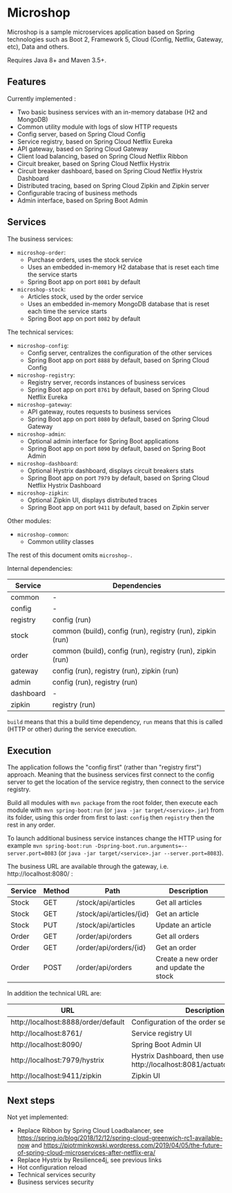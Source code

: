 # Microshop

Microshop is a sample microservices application based on Spring technologies
such as Boot 2, Framework 5, Cloud (Config, Netflix, Gateway, etc), Data
and others.

Requires Java 8+ and Maven 3.5+.

## Features

Currently implemented :
- Two basic business services with an in-memory database (H2 and MongoDB)
- Common utility module with logs of slow HTTP requests
- Config server, based on Spring Cloud Config
- Service registry, based on Spring Cloud Netflix Eureka
- API gateway, based on Spring Cloud Gateway
- Client load balancing, based on Spring Cloud Netflix Ribbon
- Circuit breaker, based on Spring Cloud Netflix Hystrix
- Circuit breaker dashboard, based on Spring Cloud Netflix Hystrix Dashboard
- Distributed tracing, based on Spring Cloud Zipkin and Zipkin server
- Configurable tracing of business methods
- Admin interface, based on Spring Boot Admin

## Services

The business services:
- `microshop-order`:
  - Purchase orders, uses the stock service
  - Uses an embedded in-memory H2 database that is reset each time the service starts
  - Spring Boot app on port `8081` by default
- `microshop-stock`:
  - Articles stock, used by the order service
  - Uses an embedded in-memory MongoDB database that is reset each time the service starts
  - Spring Boot app on port `8082` by default

The technical services:
- `microshop-config`:
  - Config server, centralizes the configuration of the other services
  - Spring Boot app on port `8888` by default, based on Spring Cloud Config
- `microshop-registry`:
  - Registry server, records instances of business services
  - Spring Boot app on port `8761` by default, based on Spring Cloud Netflix Eureka
- `microshop-gateway`:
  - API gateway, routes requests to business services
  - Spring Boot app on port `8080` by default, based on Spring Cloud Gateway
- `microshop-admin`:
  - Optional admin interface for Spring Boot applications
  - Spring Boot app on port `8090` by default, based on Spring Boot Admin
- `microshop-dashboard`:
  - Optional Hystrix dashboard, displays circuit breakers stats
  - Spring Boot app on port `7979` by default, based on Spring Cloud Netflix Hystrix Dashboard
- `microshop-zipkin`:
  - Optional Zipkin UI, displays distributed traces
  - Spring Boot app on port `9411` by default, based on Zipkin server

Other modules:
- `microshop-common`:
  - Common utility classes

The rest of this document omits `microshop-`.

Internal dependencies:

Service   | Dependencies
----------|--------------
common    | -
config    | -
registry  | config (run)
stock     | common (build), config (run), registry (run), zipkin (run)
order     | common (build), config (run), registry (run), zipkin (run)
gateway   | config (run), registry (run), zipkin (run)
admin     | config (run), registry (run)
dashboard | -
zipkin    | registry (run)

`build` means that this a build time dependency, `run` means that this is called
(HTTP or other) during the service execution.

## Execution

The application follows the "config first" (rather than "registry first") approach.
Meaning that the business services first connect to the config server
to get the location of the service registry, then connect to the service
registry.

Build all modules with `mvn package` from the root folder,
then execute each module with `mvn spring-boot:run` (or `java -jar target/<service>.jar`)
from its folder, using this order from first to last: `config` then
`registry` then the rest in any order.

To launch additional business service instances change the HTTP using for example
`mvn spring-boot:run -Dspring-boot.run.arguments=--server.port=8083`
(or `java -jar target/<service>.jar --server.port=8083`).

The business URL are available through the gateway, i.e. http://localhost:8080/ :

Service | Method | Path                     | Description
--------|--------|--------------------------|------------
Stock   | GET    | /stock/api/articles      | Get all articles
Stock   | GET    | /stock/api/articles/{id} | Get an article
Stock   | PUT    | /stock/api/articles      | Update an article
Order   | GET    | /order/api/orders        | Get all orders
Order   | GET    | /order/api/orders/{id}   | Get an order
Order   | POST   | /order/api/orders        | Create a new order and update the stock

In addition the technical URL are:

URL                                 | Description
------------------------------------|------------
http://localhost:8888/order/default | Configuration of the order service
http://localhost:8761/              | Service registry UI
http://localhost:8090/              | Spring Boot Admin UI
http://localhost:7979/hystrix       | Hystrix Dashboard, then use http://localhost:8081/actuator/hystrix.stream
http://localhost:9411/zipkin        | Zipkin UI

## Next steps

Not yet implemented:
- Replace Ribbon by Spring Cloud Loadbalancer,
  see https://spring.io/blog/2018/12/12/spring-cloud-greenwich-rc1-available-now
  and https://piotrminkowski.wordpress.com/2019/04/05/the-future-of-spring-cloud-microservices-after-netflix-era/
- Replace Hystrix by Resilience4j, see previous links
- Hot configuration reload
- Technical services security
- Business services security
